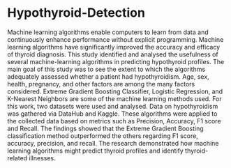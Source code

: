 # Hypothyroid-Detection
Machine learning algorithms enable computers to learn from data and continuously enhance performance without explicit programming. Machine learning algorithms have significantly improved the accuracy and efficacy of thyroid diagnosis. This study identified and analysed the usefulness of several machine-learning algorithms in predicting hypothyroid profiles. The main goal of this study was to see the extent to which the algorithms adequately assessed whether a patient had hypothyroidism. Age, sex, health, pregnancy, and other factors are among the many factors considered. Extreme Gradient Boosting Classifier, Logistic Regression, and K-Nearest Neighbors are some of the machine learning methods used. For this work, two datasets were used and analysed. Data on hypothyroidism was gathered via DataHub and Kaggle. These algorithms were applied to the collected data based on metrics such as Precision, Accuracy, F1 score and Recall. The findings showed that the Extreme Gradient Boosting classification method outperformed the others regarding F1 score, accuracy, precision, and recall. The research demonstrated how machine learning algorithms might predict thyroid profiles and identify thyroid-related illnesses.

